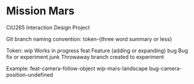 # Mission Mars
CIU265 Interaction Design Project

Git branch naming convention:
token-{three word summary or less}

Token:
wip       Works in progress
feat      Feature (adding or expanding)
bug       Bug fix or experiment
junk      Throwaway branch created to experiment

Example:
feat-camera-follow-object
wip-mars-landscape
bug-camera-position-undefined
